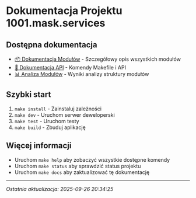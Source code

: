 # Dokumentacja Projektu 1001.mask.services

## Dostępna dokumentacja

- [📦 Dokumentacja Modułów](modules-documentation.md) - Szczegółowy opis wszystkich modułów
- [🔧 Dokumentacja API](api-documentation.md) - Komendy Makefile i API
- [📊 Analiza Modułów](../module-analysis-results.json) - Wyniki analizy struktury modułów

## Szybki start

1. `make install` - Zainstaluj zależności
2. `make dev` - Uruchom serwer deweloperski
3. `make test` - Uruchom testy
4. `make build` - Zbuduj aplikację

## Więcej informacji

- Uruchom `make help` aby zobaczyć wszystkie dostępne komendy
- Uruchom `make status` aby sprawdzić status projektu
- Uruchom `make docs` aby zaktualizować tę dokumentację

---

*Ostatnia aktualizacja: 2025-09-26 20:34:25*
